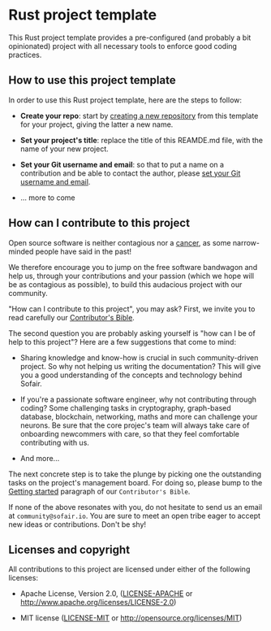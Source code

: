 # Rust project template

This Rust project template provides a pre-configured (and probably a bit opinionated) project with all necessary tools to enforce good coding practices.

## How to use this project template

In order to use this Rust project template, here are the steps to follow:

- **Create your repo**: start by [creating a new repository](https://docs.github.com/en/repositories/creating-and-managing-repositories/creating-a-repository-from-a-template) from this template for your project, giving the latter a new name.

- **Set your project's title**: replace the title of this REAMDE.md file, with the name of your new project.

- **Set your Git username and email**: so that to put a name on a contribution and be able to contact the author, please [set your Git username and email](https://docs.github.com/en/get-started/getting-started-with-git/setting-your-username-in-git).

- ... more to come

## How can I contribute to this project

Open source software is neither contagious nor a [cancer](https://www.techrepublic.com/article/microsoft-no-we-dont-hate-open-source-software-and-we-can-prove-it/), as some narrow-minded people have said in the past!

We therefore encourage you to jump on the free software bandwagon and help us, through your contributions and your passion (which we hope will be as contagious as possible), to build this audacious project with our community.

"How can I contribute to this project", you may ask? First, we invite you to read carefully our [Contributor's Bible](./CONTRIBUTOR_BIBLE.md).

The second question you are probably asking yourself is "how can I be of help to this project"? Here are a few suggestions that come to mind:

- Sharing knowledge and know-how is crucial in such community-driven project. So why not helping us writing the documentation? This will give you a good understanding of the concepts and technology behind Sofair.

- If you're a passionate software engineer, why not contributing through coding? Some challenging tasks in cryptography, graph-based database, blockchain, networking, maths and more can challenge your neurons. Be sure that the core projec's team will always take care of onboarding newcommers with care, so that they feel comfortable contributing with us.

- And more...

The next concrete step is to take the plunge by picking one the outstanding tasks on the project's management board. For doing so, please bump to the [Getting started](./CONTRIBUTOR_BIBLE.md) paragraph of our `Contributor's Bible`.

If none of the above resonates with you, do not hesitate to send us an email at `community@sofair.io`. You are sure to meet an open tribe eager to accept new ideas or contributions. Don't be shy!

## Licenses and copyright

All contributions to this project are licensed under either of the following licenses:

- Apache License, Version 2.0, ([LICENSE-APACHE](LICENSE-APACHE) or <http://www.apache.org/licenses/LICENSE-2.0>)

- MIT license ([LICENSE-MIT](LICENSE-MIT) or <http://opensource.org/licenses/MIT>)